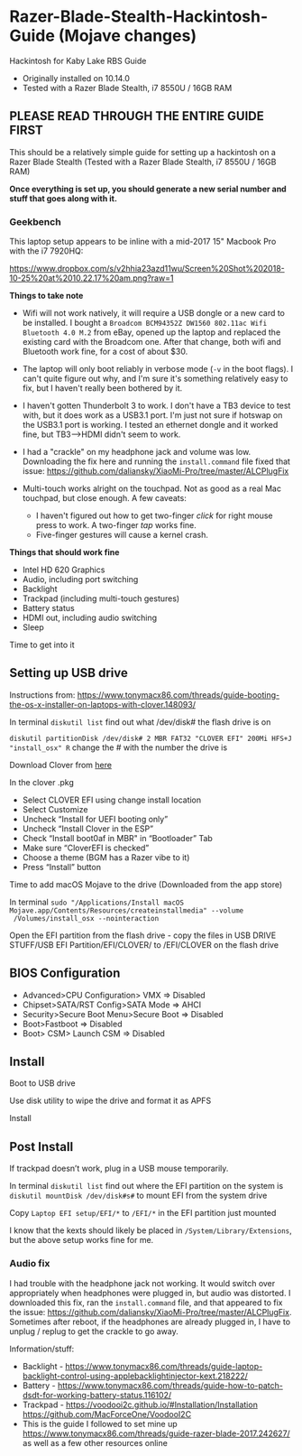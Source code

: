 # Razer-Blade-Stealth-Hackintosh-Guide (Mojave changes)
Hackintosh for Kaby Lake RBS Guide

* Originally installed on 10.14.0
* Tested with a Razer Blade Stealth, i7 8550U / 16GB RAM

## **PLEASE READ THROUGH THE ENTIRE GUIDE FIRST**

This should be a relatively simple guide for setting up a hackintosh on a Razer Blade Stealth (Tested with a Razer Blade Stealth, i7 8550U / 16GB RAM) 

**Once everything is set up, you should generate a new serial number and stuff that goes along with it.**

### Geekbench

This laptop setup appears to be inline with a mid-2017 15" Macbook Pro with the i7 7920HQ:

https://www.dropbox.com/s/v2hhia23azd11wu/Screen%20Shot%202018-10-25%20at%2010.22.17%20am.png?raw=1

**Things to take note**

* Wifi will not work natively, it will require a USB dongle or a new card to be installed. I bought a `Broadcom BCM94352Z DW1560 802.11ac Wifi Bluetooth 4.0 M.2` from eBay, opened up the laptop and replaced the existing card with the Broadcom one.  After that change, both wifi and Bluetooth work fine, for a cost of about $30.

* The laptop will only boot reliably in verbose mode (`-v` in the boot flags).  I can't quite figure out why, and I'm sure it's something relatively easy to fix, but I haven't really been bothered by it.

* I haven't gotten Thunderbolt 3 to work.  I don't have a TB3 device to test with, but it does work as a USB3.1 port.  I'm just not sure if hotswap on the USB3.1 port is working.  I tested an ethernet dongle and it worked fine, but TB3-->HDMI didn't seem to work.

* I had a "crackle" on my headphone jack and volume was low.  Downloading the fix here and running the `install.command` file fixed that issue:  https://github.com/daliansky/XiaoMi-Pro/tree/master/ALCPlugFix

* Multi-touch works alright on the touchpad.  Not as good as a real Mac touchpad, but close enough.  A few caveats:
  * I haven't figured out how to get two-finger *click* for right mouse press to work.  A two-finger *tap* works fine.
  * Five-finger gestures will cause a kernel crash.  

**Things that should work fine**
	
* Intel HD 620 Graphics
* Audio, including port switching
* Backlight
* Trackpad (including multi-touch gestures)
* Battery status
* HDMI out, including audio switching
* Sleep

Time to get into it

## **Setting up USB drive**

Instructions from: https://www.tonymacx86.com/threads/guide-booting-the-os-x-installer-on-laptops-with-clover.148093/

In terminal
`diskutil list` find out what /dev/disk# the flash drive is on

`diskutil partitionDisk /dev/disk# 2 MBR FAT32 "CLOVER EFI" 200Mi HFS+J "install_osx" R` change the # with the number the drive is

Download Clover from [here](https://sourceforge.net/projects/cloverefiboot/)

In the clover .pkg

* Select CLOVER EFI using change install location
* Select Customize
* Uncheck “Install for UEFI booting only”
* Uncheck “Install Clover in the ESP”
* Check “Install boot0af in MBR" in “Bootloader” Tab
* Make sure “CloverEFI is checked”
* Choose a theme (BGM has a Razer vibe to it)
* Press “Install” button


Time to add macOS Mojave to the drive (Downloaded from the app store)

In terminal
`sudo "/Applications/Install macOS Mojave.app/Contents/Resources/createinstallmedia" --volume  /Volumes/install_osx --nointeraction`


Open the EFI partition from the flash drive - copy the files in USB DRIVE STUFF/USB EFI Partition/EFI/CLOVER/ to /EFI/CLOVER on the flash drive

## **BIOS Configuration**

* Advanced>CPU Configuration> VMX => Disabled
* Chipset>SATA/RST Config>SATA Mode => AHCI
* Security>Secure Boot Menu>Secure Boot => Disabled
* Boot>Fastboot => Disabled
* Boot> CSM> Launch CSM => Disabled


## **Install**

Boot to USB drive

Use disk utility to wipe the drive and format it as APFS

Install

## **Post Install**

If trackpad doesn’t work, plug in a USB mouse temporarily.

In terminal
`diskutil list` find out where the EFI partition on the system is
`diskutil mountDisk /dev/disk#s#` to mount EFI from the system drive

Copy `Laptop EFI setup/EFI/*` to `/EFI/*` in the EFI partition just mounted

I know that the kexts should likely be placed in `/System/Library/Extensions`, but the above setup works fine for me.

### Audio fix

I had trouble with the headphone jack not working.  It would switch over appropriately when headphones were plugged in, but audio was distorted.  I downloaded this fix, ran the `install.command` file, and that appeared to fix the issue:  https://github.com/daliansky/XiaoMi-Pro/tree/master/ALCPlugFix.  Sometimes after reboot, if the headphones are already plugged in, I have to unplug / replug to get the crackle to go away.

Information/stuff: 

* Backlight - https://www.tonymacx86.com/threads/guide-laptop-backlight-control-using-applebacklightinjector-kext.218222/
* Battery - https://www.tonymacx86.com/threads/guide-how-to-patch-dsdt-for-working-battery-status.116102/
* Trackpad - https://voodooi2c.github.io/#Installation/Installation https://github.com/MacForceOne/VoodooI2C	
* This is the guide I followed to set mine up https://www.tonymacx86.com/threads/guide-razer-blade-2017.242627/ as well as a few other resources online
